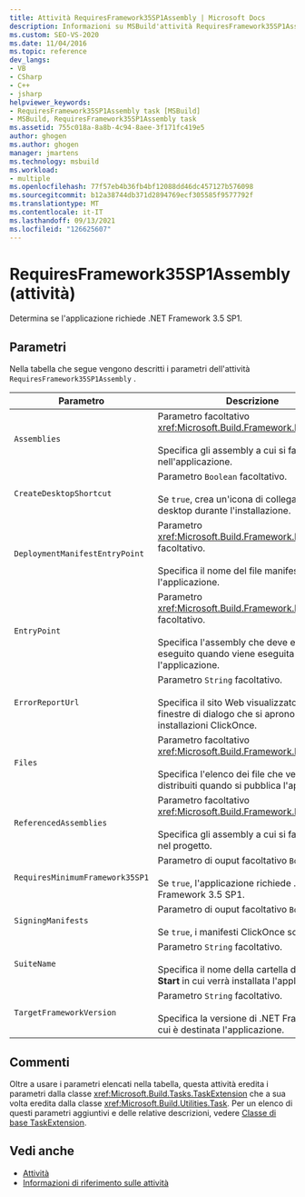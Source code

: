 ```yaml
---
title: Attività RequiresFramework35SP1Assembly | Microsoft Docs
description: Informazioni su MSBuild'attività RequiresFramework35SP1Assembly per determinare se l'applicazione richiede .NET Framework 3.5 SP1.
ms.custom: SEO-VS-2020
ms.date: 11/04/2016
ms.topic: reference
dev_langs:
- VB
- CSharp
- C++
- jsharp
helpviewer_keywords:
- RequiresFramework35SP1Assembly task [MSBuild]
- MSBuild, RequiresFramework35SP1Assembly task
ms.assetid: 755c018a-8a8b-4c94-8aee-3f171fc419e5
author: ghogen
ms.author: ghogen
manager: jmartens
ms.technology: msbuild
ms.workload:
- multiple
ms.openlocfilehash: 77f57eb4b36fb4bf12088dd46dc457127b576098
ms.sourcegitcommit: b12a38744db371d2894769ecf305585f9577792f
ms.translationtype: MT
ms.contentlocale: it-IT
ms.lasthandoff: 09/13/2021
ms.locfileid: "126625607"
---
```

# <a name="requiresframework35sp1assembly-task"></a>RequiresFramework35SP1Assembly (attività)

Determina se l'applicazione richiede .NET Framework 3.5 SP1.

## <a name="parameters"></a>Parametri

 Nella tabella che segue vengono descritti i parametri dell'attività `RequiresFramework35SP1Assembly` .

|Parametro|Descrizione|
|---------------|-----------------|
|`Assemblies`|Parametro facoltativo <xref:Microsoft.Build.Framework.ITaskItem>`[]`.<br /><br /> Specifica gli assembly a cui si fa riferimento nell'applicazione.|
|`CreateDesktopShortcut`|Parametro `Boolean` facoltativo.<br /><br /> Se `true`, crea un'icona di collegamento sul desktop durante l'installazione.|
|`DeploymentManifestEntryPoint`|Parametro <xref:Microsoft.Build.Framework.ITaskItem> facoltativo.<br /><br /> Specifica il nome del file manifesto per l'applicazione.|
|`EntryPoint`|Parametro <xref:Microsoft.Build.Framework.ITaskItem> facoltativo.<br /><br /> Specifica l'assembly che deve essere eseguito quando viene eseguita l'applicazione.|
|`ErrorReportUrl`|Parametro `String` facoltativo.<br /><br /> Specifica il sito Web visualizzato nelle finestre di dialogo che si aprono durante le installazioni ClickOnce.|
|`Files`|Parametro facoltativo <xref:Microsoft.Build.Framework.ITaskItem>`[]`.<br /><br /> Specifica l'elenco dei file che verranno distribuiti quando si pubblica l'applicazione.|
|`ReferencedAssemblies`|Parametro facoltativo <xref:Microsoft.Build.Framework.ITaskItem>`[]`.<br /><br /> Specifica gli assembly a cui si fa riferimento nel progetto.|
|`RequiresMinimumFramework35SP1`|Parametro di ouput facoltativo `Boolean`.<br /><br /> Se `true`, l'applicazione richiede .NET Framework 3.5 SP1.|
|`SigningManifests`|Parametro di ouput facoltativo `Boolean`.<br /><br /> Se `true`, i manifesti ClickOnce sono firmati.|
|`SuiteName`|Parametro `String` facoltativo.<br /><br /> Specifica il nome della cartella del menu **Start** in cui verrà installata l'applicazione.|
|`TargetFrameworkVersion`|Parametro `String` facoltativo.<br /><br /> Specifica la versione di .NET Framework a cui è destinata l'applicazione.|

## <a name="remarks"></a>Commenti

 Oltre a usare i parametri elencati nella tabella, questa attività eredita i parametri dalla classe <xref:Microsoft.Build.Tasks.TaskExtension> che a sua volta eredita dalla classe <xref:Microsoft.Build.Utilities.Task>. Per un elenco di questi parametri aggiuntivi e delle relative descrizioni, vedere [Classe di base TaskExtension](../msbuild/taskextension-base-class.md).

## <a name="see-also"></a>Vedi anche

- [Attività](../msbuild/msbuild-tasks.md)
- [Informazioni di riferimento sulle attività](../msbuild/msbuild-task-reference.md)